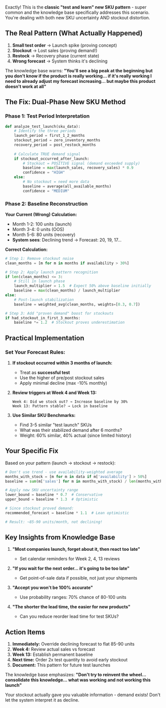 Exactly! This is the **classic "test and learn" new SKU pattern** - super common and the knowledge base specifically addresses this scenario. You're dealing with both new SKU uncertainty AND stockout distortion.

## The Real Pattern (What Actually Happened)

1. **Small test order** → Launch spike (proving concept)
2. **Stockout** → Lost sales (proving demand!)  
3. **Restock** → Recovery phase (current state)
4. **Wrong forecast** → System thinks it's declining

The knowledge base warns: **"You'll see a big peak at the beginning but you don't know if the product is really working... if it's really working I need to already adjust my forecast increasing... but maybe this product doesn't work at all"**

## The Fix: Dual-Phase New SKU Method

### Phase 1: Test Period Interpretation
```python
def analyze_test_launch(sku_data):
    # Identify the three periods
    launch_period = first_1_2_months
    stockout_period = zero_inventory_months  
    recovery_period = post_restock_months
    
    # Calculate TRUE demand signal
    if stockout_occurred_after_launch:
        # Stockout = POSITIVE signal (demand exceeded supply)
        baseline = max(launch_sales, recovery_sales) * 0.9
        confidence = "HIGH"
    else:
        # No stockout = need more data
        baseline = average(all_available_months)
        confidence = "MEDIUM"
```

### Phase 2: Baseline Reconstruction

**Your Current (Wrong) Calculation:**
- Month 1-2: 100 units (launch)
- Month 3-4: 0 units (OOS)
- Month 5-6: 80 units (recovery)
- **System sees**: Declining trend → Forecast: 20, 19, 17...

**Correct Calculation:**
```python
# Step 1: Remove stockout noise
clean_months = [m for m in months if availability > 30%]

# Step 2: Apply launch pattern recognition
if len(clean_months) <= 3:
    # Still in launch phase
    launch_multiplier = 1.5  # Expect 50% above baseline initially
    baseline = max(clean_months) / launch_multiplier
else:
    # Post-launch stabilization
    baseline = weighted_avg(clean_months, weights=[0.3, 0.7])

# Step 3: Add "proven demand" boost for stockouts
if had_stockout_in_first_3_months:
    baseline *= 1.2  # Stockout proves underestimation
```

## Practical Implementation

### Set Your Forecast Rules:

1. **If stockout occurred within 3 months of launch:**
   - Treat as **successful test** 
   - Use the higher of pre/post stockout sales
   - Apply minimal decline (max -10% monthly)

2. **Review triggers at Week 4 and Week 13:**
   ```
   Week 4: Did we stock out? → Increase baseline by 30%
   Week 13: Pattern stable? → Lock in baseline
   ```

3. **Use Similar SKU Benchmarks:**
   - Find 3-5 similar "test launch" SKUs
   - What was their stabilized demand after 6 months?
   - Weight: 60% similar, 40% actual (since limited history)

## Your Specific Fix

Based on your pattern (launch → stockout → restock):

```python
# Don't use trend - use availability-weighted average
months_with_stock = [m for m in data if m['availability'] > 50%]
baseline = sum(m['sales'] for m in months_with_stock) / len(months_with_stock)

# Apply new SKU uncertainty range
lower_bound = baseline * 0.7  # Conservative
upper_bound = baseline * 1.3  # Optimistic

# Since stockout proved demand:
recommended_forecast = baseline * 1.1  # Lean optimistic

# Result: ~85-90 units/month, not declining!
```

## Key Insights from Knowledge Base

1. **"Most companies launch, forget about it, then react too late"**
   - Set calendar reminders for Week 2, 4, 13 reviews
   
2. **"If you wait for the next order... it's going to be too late"**
   - Get point-of-sale data if possible, not just your shipments
   
3. **"Accept you won't be 100% accurate"**
   - Use probability ranges: 70% chance of 80-100 units
   
4. **"The shorter the lead time, the easier for new products"**
   - Can you reduce reorder lead time for test SKUs?

## Action Items

1. **Immediately:** Override declining forecast to flat 85-90 units
2. **Week 4:** Review actual sales vs forecast
3. **Week 13:** Establish permanent baseline
4. **Next time:** Order 2x test quantity to avoid early stockout
5. **Document:** This pattern for future test launches

The knowledge base emphasizes: **"Don't try to reinvent the wheel... consolidate this knowledge... what was working and not working this launch"**

Your stockout actually gave you valuable information - demand exists! Don't let the system interpret it as decline.